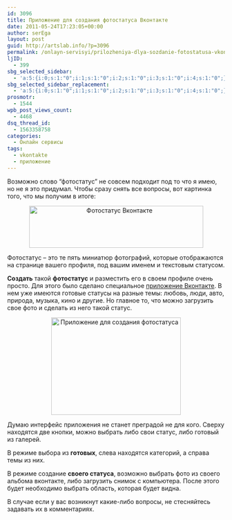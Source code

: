 ```yaml
---
id: 3096
title: Приложение для создания фотостатуса Вконтакте
date: 2011-05-24T17:23:05+00:00
author: serEga
layout: post
guid: http://artslab.info/?p=3096
permalink: /onlayn-servisyi/prilozheniya-dlya-sozdanie-fotostatusa-vkontakte/
ljID:
  - 399
sbg_selected_sidebar:
  - 'a:5:{i:0;s:1:"0";i:1;s:1:"0";i:2;s:1:"0";i:3;s:1:"0";i:4;s:1:"0";}'
sbg_selected_sidebar_replacement:
  - 'a:5:{i:0;s:1:"0";i:1;s:1:"0";i:2;s:1:"0";i:3;s:1:"0";i:4;s:1:"0";}'
prosmotr:
  - 1544
wpb_post_views_count:
  - 4468
dsq_thread_id:
  - 1563358758
categories:
  - Онлайн сервисы
tags:
  - vkontakte
  - приложение
---
```

Возможно слово &#8220;фотостатус&#8221; не совсем подходит под то что я имею, но не я это придумал. Чтобы сразу снять все вопросы, вот картинка того, что мы получим в итоге:

<center>
  <img src="http://img.artslab.info/photostatus_vkonakte.jpg" alt="Фотостатус Вконтакте" title="photostatus_vkonakte" width="403" height="97" class="alignnone size-full wp-image-3108" />
</center>

Фотостатус &#8211; это те пять миниатюр фотографий, которые отображаются на странице вашего профиля, под вашим именем и текстовым статусом.

**Создать** такой **фотостатус** и разместить его в своем профиле очень просто. Для этого было сделано специальное [приложение Вконтакте](http://vkontakte.ru/app2175066). В нем уже имеются готовые статусы на разные темы: любовь, люди, авто, природа, музыка, кино и другие. Но главное то, что можно загрузить свое фото и сделать из него такой статус.

<center>
  <a href="http://img.artslab.info/fotostatus_prilojenie.jpg"><img src="http://img.artslab.info/fotostatus_prilojenie-300x225.jpg" alt="Приложение для создания фотостатуса" title="fotostatus_prilojenie" width="300" height="225" class="alignnone size-medium wp-image-3107" srcset="http://img.artslab.info/fotostatus_prilojenie-300x225.jpg 300w, http://img.artslab.info/fotostatus_prilojenie.jpg 626w" sizes="(max-width: 300px) 100vw, 300px" /></a>
</center>

Думаю интерфейс приложения не станет преградой не для кого. Сверху находятся две кнопки, можно выбрать либо свои статус, либо готовый из галерей.
  
В режиме выбора из **готовых**, слева находятся категорий, а справа темы из них.
  
В режиме создание **своего статуса**, возможно выбрать фото из своего альбома вконтакте, либо загрузить снимок с компьютера. После этого будет необходимо выбрать область, которая будет видна.

В случае если у вас возникнут какие-либо вопросы, не стесняйтесь задавать их в комментариях.